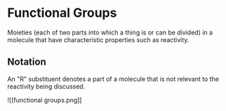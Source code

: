 # Functional Groups

Moieties (each of two parts into which a thing is or can be divided) in a molecule that have characteristic properties such as reactivity.

## Notation
An "R" substituent denotes a part of a molecule that is not relevant to the reactivity being discussed.

![[functional groups.png]]